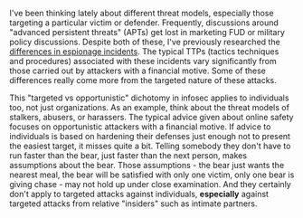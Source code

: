 I've been thinking lately about different threat models, especially those targeting a particular victim or defender. Frequently, discussions around "advanced persistent threats" (APTs) get lost in marketing FUD or military policy discussions. Despite both of these, I've previously researched the [differences in espionage incidents](http://nbviewer.ipython.org/url/threatic.us/Clustering.ipynb). The typical TTPs (tactics techniques and procedures) associated with these incidents vary significantly from those carried out by attackers with a financial motive. Some of these differences really come more from the targeted nature of these attacks.

This "targeted vs opportunistic" dichotomy in infosec applies to individuals too, not just organizations. As an example, think about the threat models of stalkers, abusers, or harassers. The typical advice given about online safety focuses on opportunistic attackers with a financial motive. If advice to individuals is based on hardening their defenses just enough not to present the easiest target, it misses quite a bit. Telling somebody they don't have to run faster than the bear, just faster than the next person, makes assumptions about the bear. Those assumptions - the bear just wants the nearest meal, the bear will be satisfied with only one victim, only one bear is giving chase - may not hold up under close examination. And they certainly don't apply to targeted attacks against individuals, **especially** against targeted attacks from relative "insiders" such as intimate partners.
